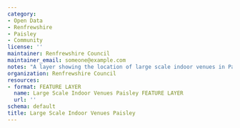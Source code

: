 ```yaml
---
category:
- Open Data
- Renfrewshire
- Paisley
- Community
license: ''
maintainer: Renfrewshire Council
maintainer_email: someone@example.com
notes: "A layer showing the location of large scale indoor venues in Paisley.\_"
organization: Renfrewshire Council
resources:
- format: FEATURE LAYER
  name: Large Scale Indoor Venues Paisley FEATURE LAYER
  url: ''
schema: default
title: Large Scale Indoor Venues Paisley
---
```

